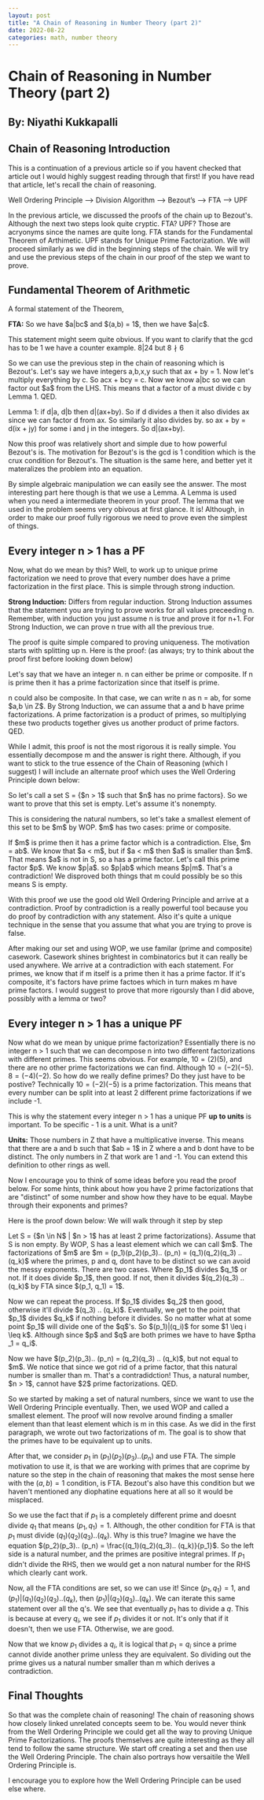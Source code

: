 ```yaml
---
layout: post
title: "A Chain of Reasoning in Number Theory (part 2)"
date: 2022-08-22
categories: math, number theory
---
```


# Chain of Reasoning in Number Theory (part 2)

## By: Niyathi Kukkapalli

## Chain of Reasoning Introduction

This is a continuation of a previous article so if you havent checked that article out I would highly suggest reading through that first! If you have read that article, let's recall the chain of reasoning.

Well Ordering Principle —-> Division Algorithm —-> Bezout’s —-> FTA —-> UPF

In the previous article, we discussed the proofs of the chain up to Bezout's. Although the next two steps look quite cryptic. FTA? UPF? Those are acryonyms since the names are quite long. FTA stands for the Fundamental Theorem of Arthimetic. UPF stands for Unique Prime Factorization. We will proceed similarly as we did in the beginning steps of the chain. We will try and use the previous steps of the chain in our proof of the step we want to prove.

## Fundamental Theorem of Arithmetic

A formal statement of the Theorem,

<div class="proof">
<p><b>FTA:</b> So we have $a|bc$ and $(a,b) = 1$, then we have $a|c$. </p>
</div>

This statement might seem quite obvious. If you want to clarify that the gcd has to be 1 we have a counter example. $8 \vert 24$ but $8 \nmid 6$

<div class = "proof">
<p> So we can use the previous step in the chain of reasoning which is Bezout's.
Let's say we have integers a,b,x,y such that ax + by = 1. Now let's multiply everything by c.
So acx + bcy = c. Now we know  a|bc so we can factor out $a$ from the LHS. This means that a factor of a must divide c by Lemma 1. QED. </p>

<p> Lemma 1: if d|a, d|b then d|(ax+by). So if d divides a then it also divides ax since we can factor d from ax. So similarly it also divides by. so ax + by = d(ix + jy) for some i and j in the integers. So d|(ax+by).</p>
</div>

Now this proof was relatively short and simple due to how powerful Bezout's is. The motivation for Bezout's is the gcd is 1 condition which is the crux condition for Bezout's. The situation is the same here, and better yet it materalizes the problem into an equation.

By simple algebraic manipulation we can easily see the answer. The most interesting part here though is that we use a Lemma. A Lemma is used when you need a intermediate theorem in your proof. The lemma that we used in the problem seems very obivous at first glance. It is! Although, in order to make our proof fully rigorous we need to prove even the simplest of things.

## Every integer n > 1 has a PF

Now, what do we mean by this? Well, to work up to unique prime factorization we need to prove that every number does have a prime factorization in the first place. This is simple through strong induction.

<div class = "warning">
<b>Strong Induction:</b> Differs from regular induction. Strong Induction assumes that the statement you are trying to prove works for all values preceeding n. Remember, with induction you just assume n is true and  prove it for n+1. For Strong Induction, we can prove n true with all the previous true. 
</div>

The proof is quite simple compared to proving uniqueness. The motivation starts with splitting up n. Here is the proof: (as always; try to think about the proof first before looking down below)

<div class = "proof">
<p>Let's say that we have an integer n. n can either be prime or composite. If n is prime then it has a prime factorization since that itself is prime.</p>
<p>n could also be composite. In that case, we can write n as n = ab, for some $a,b \in Z$. By Strong Induction, we can assume that a and b have prime factorizations. A prime factorization is a product of primes, so multiplying these two products together gives us another product of prime factors. QED.</p>
</div>

While I admit, this proof is not the most rigorous it is really simple. You essentially decompose m and the answer is right there. Although, if you want to stick to the true essence of the Chain of Reasoning (which I suggest) I will include an alternate proof which uses the Well Ordering Principle down below:

<div class = "proof">
<p>So let's call a set S = {$n > 1$ such that $n$ has no prime factors}. So we want to prove that this set is empty. Let's assume it's nonempty.</p>
<p>This is considering the natural numbers, so let's take a smallest element of this set to be $m$ by WOP. $m$ has two cases: prime or composite. </p>
<p>If $m$ is prime then it has a prime factor which is a contradiction. Else, $m = ab$. We know that $a < m$, but if $a < m$ then $a$ is smaller than $m$. That means $a$ is not in S, so a has a prime factor. Let's call this prime factor $p$. We know $p|a$. so $p|ab$ which means $p|m$. That's a contradiction! We disproved both things that m could possibly be so this means S is empty.</p>
</div>

With this proof we use the good old Well Ordering Principle and arrive at a contradiction. Proof by contradiction is a really powerful tool because you do proof by contradiction with any statement. Also it's quite a unique technique in the sense that you assume that what you are trying to prove is false.

After making our set and using WOP, we use familar (prime and composite) casework. Casework shines brightest in combinatorics but it can really be used anywhere. We arrive at a contradiction with each statement. For primes, we know that if m itself is a prime then it has a prime factor. If it's composite, it's factors have prime factoes which in turn makes m have prime factors. I would suggest to prove that more rigoursly than I did above, possibly with a lemma or two?

## Every integer n > 1 has a unique PF

Now what do we mean by unique prime factorization? Essentially there is no integer n > 1 such that we can decompose n into two different factorizations with different primes. This seems obvious. For example, $10 = (2)(5)$, and there are no other prime factorizations we can find. Although $10 = (-2)(-5)$.
$8 = (-4)(-2)$. So how do we really define primes? Do they just have to be postive? Technically $10 = (-2)(-5)$ is a prime factorization. This means that every number can be split into at least 2 different prime factorizations if we include -1.

This is why the statement every integer n > 1 has a unique PF <b>up to units</b> is important. To be specific - 1 is a unit. What is a unit?

<div class = "warning">
<p><b>Units:</b> Those numbers in Z that have a multiplicative inverse. This means that there are a and b such that $ab = 1$ in Z where a and b dont have to be distinct. The only numbers in Z that work are 1 and -1. You can extend this definition to other rings as well. </p>
</div>

Now I encourage you to think of some ideas before you read the proof below. For some hints, think about how you have 2 prime factorizations that are "distinct" of some number and show how they have to be equal. Maybe through their exponents and primes?

Here is the proof down below: We will walk through it step by step

<div class = "proof">
<p>Let S = {$n \in N$ | $n > 1$ has at least 2 prime factorizations}. Assume that S is non empty. By WOP, S has a least element which we can call $m$. 
The factorizations of $m$ are $m = (p_1)(p_2)(p_3).. (p_n) = (q_1)(q_2)(q_3) .. (q_k)$ where the primes, p and q, dont have to be distinct so we can avoid the messy exponents. There are two cases. Where $p_1$ divides $q_1$ or not. If it does divide $p_1$, then good. If not, then it divides $(q_2)(q_3) .. (q_k)$ by FTA since $(p_1, q_1) = 1$.</p>
<p>Now we can repeat the process. If $p_1$ divides $q_2$ then good, otherwise it'll divide $(q_3) .. (q_k)$. Eventually, we get to the point that $p_1$ divides $q_k$ if nothing before it divides. So no matter what at some point $p_1$ will divide one of the $q$'s. So $(p_1)|(q_i)$ for some $1 \leq i \leq k$. Although since $p$ and $q$ are both primes we have to have $ptha _1 = q_i$.</p>
<p>Now we have $(p_2)(p_3).. (p_n) = (q_2)(q_3) .. (q_k)$, but not equal to $m$. We notice that since we got rid of a prime factor, that this natural number is smaller than m. That's a contradidction! Thus, a natural number, $n > 1$, cannot have $2$ prime factorizations. QED. </p>
<p></p>
</div>

So we started by making a set of natural numbers, since we want to use the Well Ordering Principle eventually. Then, we used WOP and called a smallest element. The proof will now revolve around finding a smaller element than that least element which is m in this case. As we did in the first paragraph, we wrote out two factorizations of m. The goal is to show that the primes have to be equivalent up to units.

After that, we consider $p_1$ in $(p_1)(p_2)(p_3).. (p_n)$ and use FTA. The simple motivation to use it, is that we are working with primes that are coprime by nature so the step in the chain of reasoning that makes the most sense here with the $(a,b) = 1$ condition, is FTA. Bezout's also have this condition but we haven't mentioned any diophatine equations here at all so it would be misplaced.

So we use the fact that if $p_1$ is a completely different prime and doesnt divide $q_1$ that means $(p_1, q_1) = 1$. Although, the other condition for FTA is that $p_1$ must divide $(q_1)(q_2)(q_3).. (q_k)$. Why is this true? Imagine we have the equation $(p_2)(p_3).. (p_n) = \frac{(q_1)(q_2)(q_3).. (q_k)}{p_1}$. So the left side is a natural number, and the primes are positive integral primes. If $p_1$ didn't divide the RHS, then we would get a non natural number for the RHS which clearly cant work.

Now, all the FTA conditions are set, so we can use it! Since $(p_1, q_1) = 1$, and
$(p_1)\vert(q_1)(q_2)(q_3).. (q_k)$, then $(p_1)\vert(q_2)(q_3).. (q_k)$. We can iterate this same statement over all the q's. We see that eventually $p_1$ has to divide a $q$. This is because at every $q_i$, we see if $p_1$ divides it or not. It's only that if it doesn't, then we use FTA. Otherwise, we are good.

Now that we know $p_1$ divides a $q_i$, it is logical that $p_1 = q_i$ since a prime cannot divide another prime unless they are equivalent. So dividing out the prime gives us a natural number smaller than m which derives a contradiction.

## Final Thoughts

So that was the complete chain of reasoning! The chain of reasoning shows how closely linked unrelated concepts seem to be. You would never think from the Well Ordering Principle we could get all the way to proving Unique Prime Factorizations. The proofs themselves are quite interesting as they all tend to follow the same structure. We start off creating a set and then use the Well Ordering Principle. The chain also portrays how versaitile the Well Ordering Principle is.

I encourage you to explore how the Well Ordering Principle can be used else where.
